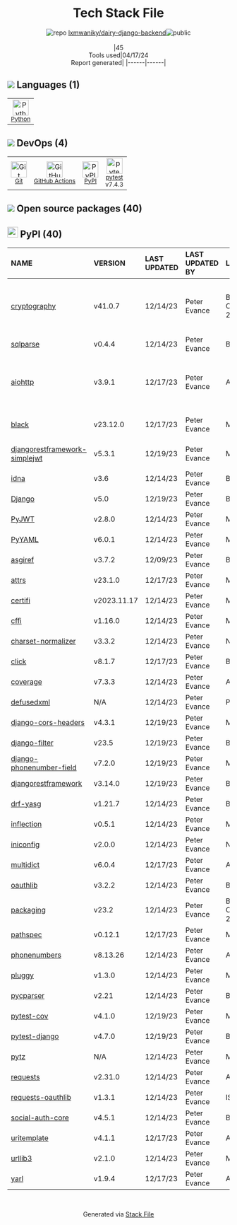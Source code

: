 <!--
&lt;--- Readme.md Snippet without images Start ---&gt;
## Tech Stack
lxmwaniky/dairy-django-backend is built on the following main stack:

- [Python](https://www.python.org) – Languages
- [GitHub Actions](https://github.com/features/actions) – Continuous Integration
- [pytest](http://pytest.org/latest/) – Testing Frameworks

Full tech stack [here](/techstack.md)

&lt;--- Readme.md Snippet without images End ---&gt;

&lt;--- Readme.md Snippet with images Start ---&gt;
## Tech Stack
lxmwaniky/dairy-django-backend is built on the following main stack:

- <img width='25' height='25' src='https://img.stackshare.io/service/993/pUBY5pVj.png' alt='Python'/> [Python](https://www.python.org) – Languages
- <img width='25' height='25' src='https://img.stackshare.io/service/11563/actions.png' alt='GitHub Actions'/> [GitHub Actions](https://github.com/features/actions) – Continuous Integration
- <img width='25' height='25' src='https://img.stackshare.io/service/4586/Lu99Qe0Z_400x400.png' alt='pytest'/> [pytest](http://pytest.org/latest/) – Testing Frameworks

Full tech stack [here](/techstack.md)

&lt;--- Readme.md Snippet with images End ---&gt;
-->
<div align="center">

# Tech Stack File
![](https://img.stackshare.io/repo.svg "repo") [lxmwaniky/dairy-django-backend](https://github.com/lxmwaniky/dairy-django-backend)![](https://img.stackshare.io/public_badge.svg "public")
<br/><br/>
|45<br/>Tools used|04/17/24 <br/>Report generated|
|------|------|
</div>

## <img src='https://img.stackshare.io/languages.svg'/> Languages (1)
<table><tr>
  <td align='center'>
  <img width='36' height='36' src='https://img.stackshare.io/service/993/pUBY5pVj.png' alt='Python'>
  <br>
  <sub><a href="https://www.python.org">Python</a></sub>
  <br>
  <sub></sub>
</td>

</tr>
</table>

## <img src='https://img.stackshare.io/devops.svg'/> DevOps (4)
<table><tr>
  <td align='center'>
  <img width='36' height='36' src='https://img.stackshare.io/service/1046/git.png' alt='Git'>
  <br>
  <sub><a href="http://git-scm.com/">Git</a></sub>
  <br>
  <sub></sub>
</td>

<td align='center'>
  <img width='36' height='36' src='https://img.stackshare.io/service/11563/actions.png' alt='GitHub Actions'>
  <br>
  <sub><a href="https://github.com/features/actions">GitHub Actions</a></sub>
  <br>
  <sub></sub>
</td>

<td align='center'>
  <img width='36' height='36' src='https://img.stackshare.io/service/12572/-RIWgodF_400x400.jpg' alt='PyPI'>
  <br>
  <sub><a href="https://pypi.org/">PyPI</a></sub>
  <br>
  <sub></sub>
</td>

<td align='center'>
  <img width='36' height='36' src='https://img.stackshare.io/service/4586/Lu99Qe0Z_400x400.png' alt='pytest'>
  <br>
  <sub><a href="http://pytest.org/latest/">pytest</a></sub>
  <br>
  <sub>v7.4.3</sub>
</td>

</tr>
</table>


## <img src='https://img.stackshare.io/group.svg' /> Open source packages (40)</h2>

## <img width='24' height='24' src='https://img.stackshare.io/service/12572/-RIWgodF_400x400.jpg'/> PyPI (40)

|NAME|VERSION|LAST UPDATED|LAST UPDATED BY|LICENSE|VULNERABILITIES|
|:------|:------|:------|:------|:------|:------|
|[cryptography](https://pypi.org/project/cryptography)|v41.0.7|12/14/23|Peter Evance |BSD-3-Clause,Apache-2.0|[CVE-2024-26130](https://github.com/advisories/GHSA-6vqw-3v5j-54x4) (High)<br/>[CVE-2023-50782](https://github.com/advisories/GHSA-3ww4-gg4f-jr7f) (High)<br/>[CVE-2024-0727](https://github.com/advisories/GHSA-9v9h-cgj8-h64p) (Moderate)|
|[sqlparse](https://pypi.org/project/sqlparse)|v0.4.4|12/14/23|Peter Evance |BSD-3-Clause|[](https://github.com/advisories/GHSA-2m57-hf25-phgg) (High)|
|[aiohttp](https://pypi.org/project/aiohttp)|v3.9.1|12/17/23|Peter Evance |Apache-2.0|[CVE-2024-23334](https://github.com/advisories/GHSA-5h86-8mv2-jq9f) (Moderate)<br/>[CVE-2024-23829](https://github.com/advisories/GHSA-8qpw-xqxj-h4r2) (Moderate)|
|[black](https://pypi.org/project/black)|v23.12.0|12/17/23|Peter Evance |MIT|[CVE-2024-21503](https://github.com/advisories/GHSA-fj7x-q9j7-g6q6) (Moderate)|
|[djangorestframework-simplejwt](https://pypi.org/project/djangorestframework-simplejwt)|v5.3.1|12/19/23|Peter Evance |MIT|[CVE-2024-22513](https://github.com/advisories/GHSA-5vcc-86wm-547q) (Moderate)|
|[idna](https://pypi.org/project/idna)|v3.6|12/14/23|Peter Evance |BSD-3-Clause|[CVE-2024-3651](https://github.com/advisories/GHSA-jjg7-2v4v-x38h) (Moderate)|
|[Django](https://pypi.org/project/Django)|v5.0|12/19/23|Peter Evance |BSD-3-Clause|N/A|
|[PyJWT](https://pypi.org/project/PyJWT)|v2.8.0|12/14/23|Peter Evance |MIT|N/A|
|[PyYAML](https://pypi.org/project/PyYAML)|v6.0.1|12/14/23|Peter Evance |MIT|N/A|
|[asgiref](https://pypi.org/project/asgiref)|v3.7.2|12/09/23|Peter Evance |BSD-3-Clause|N/A|
|[attrs](https://pypi.org/project/attrs)|v23.1.0|12/17/23|Peter Evance |MIT|N/A|
|[certifi](https://pypi.org/project/certifi)|v2023.11.17|12/14/23|Peter Evance |MPL-2.0|N/A|
|[cffi](https://pypi.org/project/cffi)|v1.16.0|12/14/23|Peter Evance |MIT|N/A|
|[charset-normalizer](https://pypi.org/project/charset-normalizer)|v3.3.2|12/14/23|Peter Evance |N/A|N/A|
|[click](https://pypi.org/project/click)|v8.1.7|12/17/23|Peter Evance |BSD-3-Clause|N/A|
|[coverage](https://pypi.org/project/coverage)|v7.3.3|12/14/23|Peter Evance |Apache-2.0|N/A|
|[defusedxml](https://pypi.org/project/defusedxml)|N/A|12/14/23|Peter Evance |Python-2.0|N/A|
|[django-cors-headers](https://pypi.org/project/django-cors-headers)|v4.3.1|12/19/23|Peter Evance |MIT|N/A|
|[django-filter](https://pypi.org/project/django-filter)|v23.5|12/19/23|Peter Evance |BSD-3-Clause|N/A|
|[django-phonenumber-field](https://pypi.org/project/django-phonenumber-field)|v7.2.0|12/19/23|Peter Evance |MIT|N/A|
|[djangorestframework](https://pypi.org/project/djangorestframework)|v3.14.0|12/19/23|Peter Evance |BSD-3-Clause|N/A|
|[drf-yasg](https://pypi.org/project/drf-yasg)|v1.21.7|12/14/23|Peter Evance |BSD-3-Clause|N/A|
|[inflection](https://pypi.org/project/inflection)|v0.5.1|12/14/23|Peter Evance |MIT|N/A|
|[iniconfig](https://pypi.org/project/iniconfig)|v2.0.0|12/14/23|Peter Evance |N/A|N/A|
|[multidict](https://pypi.org/project/multidict)|v6.0.4|12/17/23|Peter Evance |Apache-2.0|N/A|
|[oauthlib](https://pypi.org/project/oauthlib)|v3.2.2|12/14/23|Peter Evance |BSD-3-Clause|N/A|
|[packaging](https://pypi.org/project/packaging)|v23.2|12/14/23|Peter Evance |BSD-3-Clause,Apache-2.0|N/A|
|[pathspec](https://pypi.org/project/pathspec)|v0.12.1|12/17/23|Peter Evance |MPL-2.0|N/A|
|[phonenumbers](https://pypi.org/project/phonenumbers)|v8.13.26|12/14/23|Peter Evance |Apache-2.0|N/A|
|[pluggy](https://pypi.org/project/pluggy)|v1.3.0|12/14/23|Peter Evance |MIT|N/A|
|[pycparser](https://pypi.org/project/pycparser)|v2.21|12/14/23|Peter Evance |BSD-3-Clause|N/A|
|[pytest-cov](https://pypi.org/project/pytest-cov)|v4.1.0|12/19/23|Peter Evance |MIT|N/A|
|[pytest-django](https://pypi.org/project/pytest-django)|v4.7.0|12/19/23|Peter Evance |BSD-3-Clause|N/A|
|[pytz](https://pypi.org/project/pytz)|N/A|12/14/23|Peter Evance |MIT|N/A|
|[requests](https://pypi.org/project/requests)|v2.31.0|12/14/23|Peter Evance |Apache-2.0|N/A|
|[requests-oauthlib](https://pypi.org/project/requests-oauthlib)|v1.3.1|12/14/23|Peter Evance |ISC|N/A|
|[social-auth-core](https://pypi.org/project/social-auth-core)|v4.5.1|12/14/23|Peter Evance |BSD-3-Clause|N/A|
|[uritemplate](https://pypi.org/project/uritemplate)|v4.1.1|12/17/23|Peter Evance |Apache-2.0|N/A|
|[urllib3](https://pypi.org/project/urllib3)|v2.1.0|12/14/23|Peter Evance |MIT|N/A|
|[yarl](https://pypi.org/project/yarl)|v1.9.4|12/17/23|Peter Evance |Apache-2.0|N/A|

<br/>
<div align='center'>

Generated via [Stack File](https://github.com/marketplace/stack-file)
